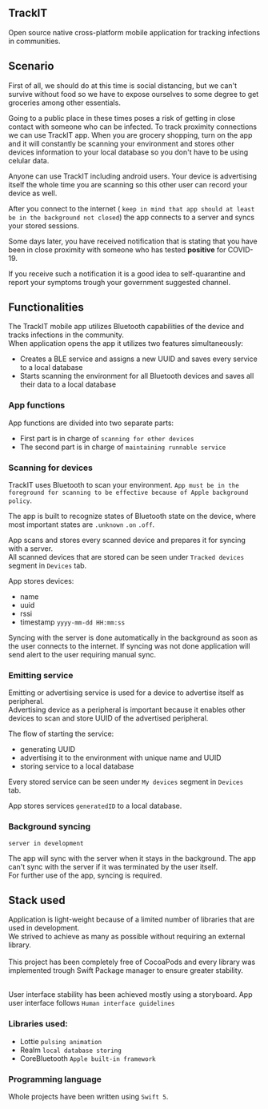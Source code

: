 TrackIT
---
Open source native cross-platform mobile application for tracking infections in communities.

## Scenario

First of all, we should do at this time is social distancing, but we can't survive without food so we have to expose ourselves to some degree to get groceries among other essentials.

Going to a public place in these times poses a risk of getting in close contact with someone who can be infected.
To track proximity connections we can use TrackIT app. When you are grocery shopping, turn on the app and it will constantly be scanning your environment and stores other devices information to your local database so you don't have to be using celular data. 

Anyone can use TrackIT including android users.
Your device is advertising itself the whole time you are scanning so this other user can record your device as well.

After you connect to the internet ( ```keep in mind that app should at least be in the background not closed```) the app connects to a server and syncs your stored sessions.

Some days later, you have received notification that is stating that you have been in close proximity with someone who has tested **positive** for COVID-19.

If you receive such a notification it is a good idea to self-quarantine and report your symptoms trough your government suggested channel.



Functionalities
---
The TrackIT mobile app utilizes Bluetooth capabilities of the device and tracks infections in the community. 
<br>
When application opens the app it utilizes two features simultaneously:

- Creates a BLE service and assigns a new UUID and saves every service to a local database 
- Starts scanning the environment for all Bluetooth devices and saves all their data to a local database

### <b>App functions</b>

App functions are divided into two separate parts:
- First part is in charge of ``` scanning for other devices ```
- The second part is in charge of ``` maintaining runnable service ```

### Scanning for devices

TrackIT uses Bluetooth to scan your environment. ``` App must be in the foreground for scanning to be effective because of Apple background policy ```.

The app is built to recognize states of Bluetooth state on the device, where most important states are ```.unknown``` ```.on``` ```.off```.

App scans and stores every scanned device and prepares it for syncing with a server.
<br>
All scanned devices that are stored can be seen under ``` Tracked devices ``` segment in ``` Devices ``` tab.

App stores devices:
- name
- uuid
- rssi 
- timestamp ``` yyyy-mm-dd HH:mm:ss ```

Syncing with the server is done automatically in the background as soon as the user connects to the internet. If syncing was not done application will send alert to the user requiring manual sync.

### Emitting service 

Emitting or advertising service is used for a device to advertise itself as peripheral. 
<br>
Advertising device as a peripheral is important because it enables other devices to scan and store UUID of the advertised peripheral.

The flow of starting the service:
- generating UUID
- advertising it to the environment with unique name and UUID
- storing service to a local database

Every stored service can be seen under ``` My devices ``` segment in ```Devices ``` tab.

App stores services ``` generatedID ``` to a local database.

### Background syncing 
```server in development```

The app will sync with the server when it stays in the background. The app can't sync with the server if it was terminated by the user itself.
<br>
For further use of the app, syncing is required.

## Stack used

Application is light-weight because of a limited number of libraries that are used in development. 
<br>
We strived to achieve as many as possible without requiring an external library.
<br><br>
This project has been completely free of CocoaPods and every library was implemented trough Swift Package manager to ensure greater stability.
<br><br>

User interface stability has been achieved mostly using a storyboard.
App user interface follows ``` Human interface guidelines ```

### Libraries used: 
- Lottie ```pulsing animation```
- Realm ```local database storing```
- CoreBluetooth ```Apple built-in framework ```

### Programming language

Whole projects have been written using ```Swift 5```.


